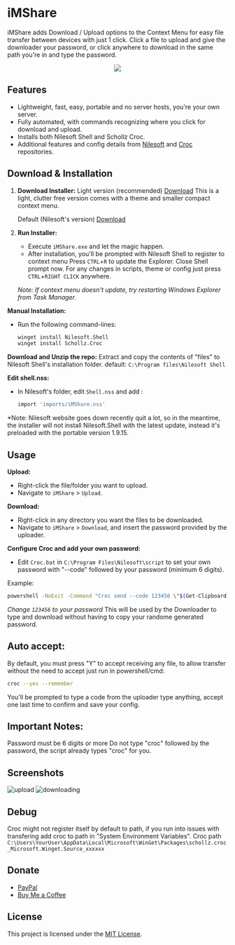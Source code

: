 # iMShare

iMShare adds Download / Upload options to the Context Menu for easy file transfer between devices with just 1 click.
Click a file to upload and give the downloader your password, or click anywhere to download in the same path you're in and type the password. 

<p align="center">
  <img src="https://github.com/iMAboud/iMShare/assets/80198949/3c6c70d6-f609-4516-9388-ca627dd5bba2">
</p>


## Features

- Lightweight, fast, easy, portable and no server hosts, you're your own server.
- Fully automated, with commands recognizing where you click for download and upload.
- Installs both Nilesoft Shell and Schollz Croc.
- Additional features and config details from [Nilesoft](https://github.com/moudey/Shell) and [Croc](https://github.com/schollz/croc) repositories.

## Download & Installation

1. **Download Installer:**
   Light version (recommended) [Download](https://github.com/iMAboud/iMShare/raw/main/iMShare.exe)
   This is a light, clutter free version comes with a theme and smaller compact context menu.

   Default (Nilesoft's version) [Download](https://github.com/iMAboud/iMShare/raw/main/iMShare_default.exe)

2. **Run Installer:**
   - Execute `iMShare.exe` and let the magic happen.
   - After installation, you'll be prompted with Nilesoft Shell to register to context menu
     Press `CTRL`+`R` to update the Explorer.
     Close Shell prompt now.
   For any changes in scripts, theme or config just press `CTRL`+`RIGHT CLICK` anywhere.

   *Note: If context menu doesn't update, try restarting Windows Explorer from Task Manager.*

 **Manual Installation:**
   - Run the following command-lines:
     ```bash
     winget install Nilesoft.Shell
     winget install Schollz.Croc
     ```

 **Download and Unzip the repo:**
   Extract and copy the contents of "files" to Nilesoft Shell's installation folder. default: `C:\Program files\Nilesoft Shell`

 **Edit shell.nss:**
   - In Nilesoft's folder, edit  `Shell.nss` and add : 
     ```bash
     import 'imports/iMShare.nss'
     ```
     
*Note: Nilesoft website goes down recently quit a lot, so in the meantime, the installer will not install Nilesoft.Shell with the latest update, instead it's preloaded with the portable version 1.9.15.

## Usage
  
 **Upload:**
   - Right-click the file/folder you want to upload.
   - Navigate to `iMShare` > `Upload`.

 **Download:**
   - Right-click in any directory you want the files to be downloaded.
   - Navigate to `iMShare` > `Download`, and insert the password provided by the uploader.

 **Configure Croc and add your own password:**
   - Edit `Croc.bat` in `C:\Program Files\Nilesoft\script` to set your own password with "--code" followed by your password (minimum 6 digits).

Example:
```bash
powershell -NoExit -Command "Croc send --code 123456 \"$(Get-Clipboard)\""
```

   *Change `123456` to your password*
This will be used by the Downloader to type and download without having to copy your randome generated password.


 ## Auto accept:
By default, you must press "Y" to accept receiving any file, to allow transfer without the need to accept just run in powershell/cmd: 

```bash
croc --yes --remember
```


You'll be prompted to type a code from the uploader type anything, accept one last time to confirm and save your config.

## Important Notes:
Password must be 6 digits or more
Do not type "croc" followed by the password, the script already types "croc" for you. 

## Screenshots

![upload](https://i.imgur.com/OGehNdS.png)
![downloading](https://i.imgur.com/tMEe1wy.png)


## Debug
Croc might not register itself by default to path, if you run into issues with transfering add croc to path in "System Environment Variables".
Croc path `C:\Users\YourUser\AppData\Local\Microsoft\WinGet\Packages\schollz.croc_Microsoft.Winget.Source_xxxxxx`

## Donate

- [PayPal](https://www.paypal.com/paypalme/imaboud)
- [Buy Me a Coffee](https://buymeacoffee.com/imaboud)


## License

This project is licensed under the [MIT License](LICENSE).
